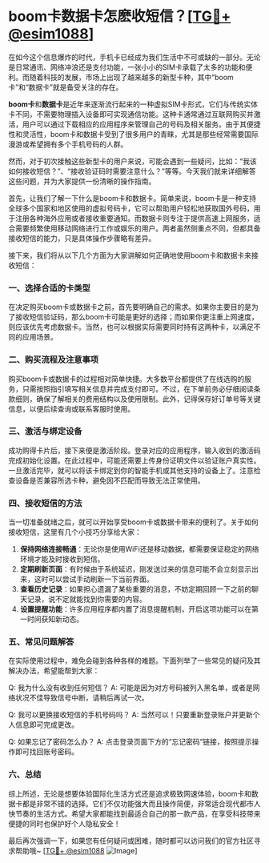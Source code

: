 # boom卡数据卡怎麽收短信？[[TG💪+ @esim1088](https://t.me/s/esim1088)]

在如今这个信息爆炸的时代，手机卡已经成为我们生活中不可或缺的一部分。无论是日常通讯、网络冲浪还是支付功能，一张小小的SIM卡承载了太多的功能和便利。而随着科技的发展，市场上出现了越来越多的新型卡种，其中“boom卡”和“数据卡”就是备受关注的存在。

**boom卡**和**数据卡**是近年来逐渐流行起来的一种虚拟SIM卡形式，它们与传统实体卡不同，不需要物理插入设备即可实现通信功能。这种卡通常通过互联网购买并激活，用户可以通过下载相应的应用程序来管理自己的号码及相关服务。由于其便捷性和灵活性，boom卡和数据卡受到了很多用户的青睐，尤其是那些经常需要国际漫游或希望拥有多个手机号码的人群。

然而，对于初次接触这些新型卡的用户来说，可能会遇到一些疑问，比如：“我该如何接收短信？”、“接收验证码时需要注意什么？”等等。今天我们就来详细解答这些问题，并为大家提供一份清晰的操作指南。

首先，让我们了解一下什么是boom卡和数据卡。简单来说，boom卡是一种支持全球多个国家和地区使用的虚拟号码卡，它可以帮助用户轻松地获取国外号码，用于注册各种海外应用或者接收重要通知。而数据卡则专注于提供高速上网服务，适合需要频繁使用移动网络进行工作或娱乐的用户。两者虽然侧重点不同，但都具备接收短信的能力，只是具体操作步骤略有差异。

接下来，我们将从以下几个方面为大家讲解如何正确地使用boom卡和数据卡来接收短信：

### 一、选择合适的卡类型

在决定购买boom卡或数据卡之前，首先要明确自己的需求。如果你主要目的是为了接收短信验证码，那么boom卡可能是更好的选择；而如果你更注重上网速度，则应该优先考虑数据卡。当然，也可以根据实际需要同时持有这两种卡，以满足不同的应用场景。

### 二、购买流程及注意事项

购买boom卡或数据卡的过程相对简单快捷。大多数平台都提供了在线选购的服务，只需按照指引填写相关信息并完成支付即可。不过，在下单前务必仔细阅读条款细则，确保了解相关的费用结构以及使用限制。此外，记得保存好订单号等关键信息，以便后续查询或联系客服时使用。

### 三、激活与绑定设备

成功购得卡片后，接下来便是激活阶段。登录对应的应用程序，输入收到的激活码完成初始化设置。在此过程中，可能还需要上传身份证明文件以验证账户真实性。一旦激活完毕，就可以将该卡绑定到你的智能手机或其他支持的设备上了。注意检查设备是否兼容所选卡种，避免因不匹配而导致无法正常使用。

### 四、接收短信的方法

当一切准备就绪之后，就可以开始享受boom卡或数据卡带来的便利了。关于如何接收短信，这里有几个小技巧分享给大家：

1. **保持网络连接畅通**：无论你是使用WiFi还是移动数据，都需要保证稳定的网络环境才能及时接收到短信。
2. **定期刷新页面**：有时候由于系统延迟，刚发送过来的信息可能不会立刻显示出来，这时可以尝试手动刷新一下当前界面。
3. **查看历史记录**：如果担心遗漏了某些重要的消息，不妨定期回顾一下之前的聊天记录，说不定就能找到你需要的内容。
4. **设置提醒功能**：许多应用程序都内置了消息提醒机制，开启这项功能可以在第一时间获知新动态。

### 五、常见问题解答

在实际使用过程中，难免会碰到各种各样的难题。下面列举了一些常见的疑问及其解决办法，希望能帮到大家：

Q: 我为什么没有收到任何短信？
A: 可能是因为对方号码被列入黑名单，或者是网络状况不佳导致信号中断，请稍后再试一次。

Q: 我可以更换接收短信的手机号码吗？
A: 当然可以！只要重新登录账户并更新个人信息即可完成更改。

Q: 如果忘记了密码怎么办？
A: 点击登录页面下方的“忘记密码”链接，按照提示操作即可找回账号密码。

### 六、总结

综上所述，无论是想要体验国际化生活方式还是追求极致网速体验，boom卡和数据卡都是非常不错的选择。它们不仅功能强大而且操作简便，非常适合现代都市人快节奏的生活方式。希望大家都能找到最适合自己的那一款产品，在享受科技带来便捷的同时也保护好个人隐私安全！

最后再次强调一下，如果您有任何疑问或困难，随时都可以访问我们的官方社区寻求帮助哦~ [[TG💪+ @esim1088](https://t.me/s/esim1088) ![Image](https://i.postimg.cc/4NQfJmqS/Snipaste-2025-05-13-00-14-12.png)]